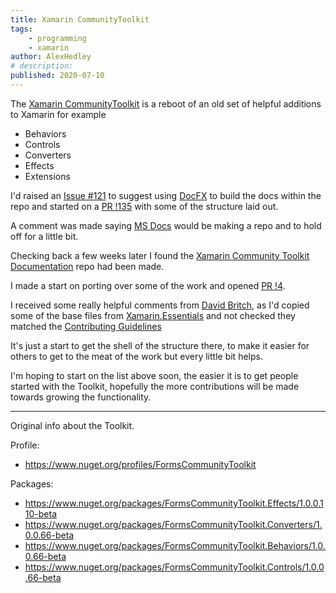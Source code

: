 ```yaml
---
title: Xamarin CommunityToolkit
tags:
    - programming
    - xamarin
author: AlexHedley
# description: 
published: 2020-07-10
---
```


The [Xamarin CommunityToolkit](https://github.com/xamarin/XamarinCommunityToolkit) is a reboot of an old set of helpful additions to Xamarin for example 

- Behaviors
- Controls
- Converters
- Effects
- Extensions

I'd raised an [Issue #121](https://github.com/xamarin/XamarinCommunityToolkit/issues/121) to suggest using [DocFX](/post/DocFX/) to build the docs within the repo and started on a [PR !135](https://github.com/xamarin/XamarinCommunityToolkit/pull/135/files) with some of the structure laid out.

A comment was made saying [MS Docs](https://docs.microsoft.com/xamarin/) would be making a repo and to hold off for a little bit.

Checking back a few weeks later I found the [Xamarin Community Toolkit Documentation](https://github.com/MicrosoftDocs/xamarin-communitytoolkit) repo had been made.

I made a start on porting over some of the work and opened [PR !4](https://github.com/MicrosoftDocs/xamarin-communitytoolkit/pull/4).

I received some really helpful comments from [David Britch](https://github.com/davidbritch), as I'd copied some of the base files from [Xamarin.Essentials](https://docs.microsoft.com/en-gb/xamarin/essentials/) and not checked they matched the [Contributing Guidelines](https://github.com/MicrosoftDocs/xamarin-communitytoolkit/blob/master/CONTRIBUTING.md)

It's just a start to get the shell of the structure there, to make it easier for others to get to the meat of the work but every little bit helps.

I'm hoping to start on the list above soon, the easier it is to get people started with the Toolkit, hopefully the more contributions will be made towards growing the functionality.

---

Original info about the Toolkit.

Profile:
- https://www.nuget.org/profiles/FormsCommunityToolkit

Packages:
- https://www.nuget.org/packages/FormsCommunityToolkit.Effects/1.0.0.110-beta
- https://www.nuget.org/packages/FormsCommunityToolkit.Converters/1.0.0.66-beta
- https://www.nuget.org/packages/FormsCommunityToolkit.Behaviors/1.0.0.66-beta
- https://www.nuget.org/packages/FormsCommunityToolkit.Controls/1.0.0.66-beta
